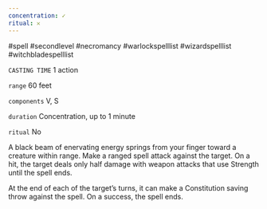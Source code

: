 ```yaml
---
concentration: ✓
ritual: 𐄂
---
```

#spell #secondlevel #necromancy #warlockspelllist #wizardspelllist #witchbladespelllist

`CASTING TIME`
1 action

`range`
60 feet

`components`
V, S

`duration`
Concentration, up to 1 minute

`ritual`
No

A black beam of enervating energy springs from your finger toward a creature within range. Make a ranged spell attack against the target. On a hit, the target deals only half damage with weapon attacks that use Strength until the spell ends.

At the end of each of the target’s turns, it can make a Constitution saving throw against the spell. On a success, the spell ends.